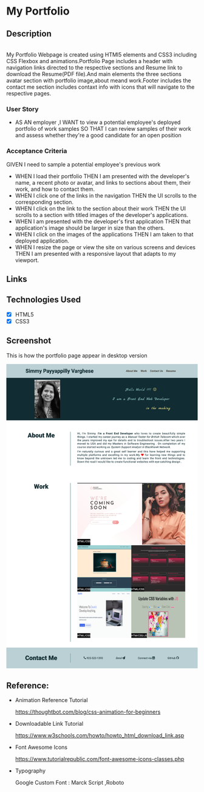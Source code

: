 # My Portfolio

## Description
<br>
My Portfolio Webpage is created using HTMl5 elements and CSS3 including CSS Flexbox and animations.Portfolio Page includes a header with navigation links 
directed to the respective sections and Resume link to download the Resume(PDF file).And main elements the three sections avatar section with portfolio image,about meand work.Footer includes the contact me section includes contaxt info with icons that will navigate to the respective pages.

<br>

### User Story
* AS AN employer ,I WANT to view a potential employee's deployed portfolio of work samples SO THAT I can review samples of their work and assess whether they're a good candidate for an open position

### Acceptance Criteria
GIVEN I need to sample a potential employee's previous work
* WHEN I load their portfolio THEN I am presented with the developer's name, a recent photo or avatar, and links to sections about them, their work, and how to contact them.
* WHEN I click one of the links in the navigation THEN the UI scrolls to the corresponding section.
* WHEN I click on the link to the section about their work THEN the UI scrolls to a section with titled images of the developer's applications.
* WHEN I am presented with the developer's first application THEN that application's image should be larger in size than the others.
* WHEN I click on the images of the applications THEN I am taken to that deployed application.
* WHEN I resize the page or view the site on various screens and devices THEN I am presented with a responsive layout that adapts to my viewport.
## Links

## Technologies Used

* [x] HTML5
* [x] CSS3

## Screenshot
This is how the portfolio page appear in desktop version

![Screenshot of portfolio webpage](./assets/images/screenshort-portfolio.png)
## Reference:
* Animation Reference Tutorial

    https://thoughtbot.com/blog/css-animation-for-beginners

* Downloadable Link Tutorial

    https://www.w3schools.com/howto/howto_html_download_link.asp


* Font Awesome Icons

    https://www.tutorialrepublic.com/font-awesome-icons-classes.php

* Typography

    Google Custom Font : Marck Script ,Roboto

